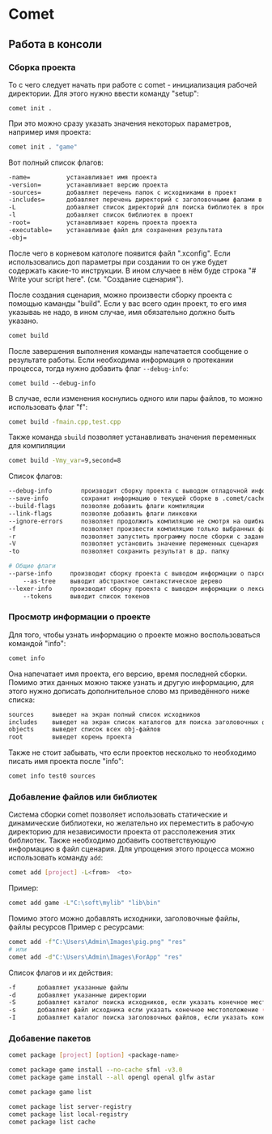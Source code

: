 # Comet

## Работа в консоли

### Сборка проекта

То с чего следует начать при работе с comet - инициализация рабочей директории. Для этого нужно ввести команду "setup":

``` shell
comet init .
```

При это можно сразу указать значения некоторых параметров, например имя проекта:
``` sh
comet init . "game"
```
Вот полный список флагов:
``` sh
-name=          устанавливает имя проекта
-version=       устанавливает версию проекта
-sources=       добавляет перечень папок с исходниками в проект
-includes=      добавляет перечень директорий с заголовочными фалами в проект
-L              добавляет список директорий для поиска библиотек в проект
-l              добавляет список библиотек в проект
-root=          устанавливает корень проекта проекта
-executable=    устанавливае файл для сохранения результата
-obj=           

```

После чего в корневом катологе появится файл ".xconfig". Если использовались доп параметры при создании то он уже будет содержать какие-то инструкции. В ином случаее в нём буде строка "# Write your script here". (см. "Создание сценария"). 

После создания сценария, можно произвести сборку проекта с помощью каманды "build". Если у вас всего один проект, то его имя указываь не надо, в ином случае, имя обязательно должно быть указано.

``` sh
comet build 
```

После завершения выполнения команды напечатается сообщение о результате работы. Если необходима информация о протекании процесса, тогда нужно добавить флаг `--debug-info`:

``` shell
comet build --debug-info
```

В случае, если изменения коснулись одного или пары файлов, то можно использовать флаг "f":
``` sh
comet build -fmain.cpp,test.cpp
```

Также команда `sbuild` позволяет устанавливать значения переменных для компиляции
``` sh
comet build -Vmy_var=9,second=8
```

Список флагов:
``` sh
--debug-info        производит сборку проекта с выводом отладочной информацией
--save-info         сохранит информацию о текущей сборке в .comet/cache
--build-flags       позволяе добавить флаги компиляции
--link-flags        позволяе добавить флаги линковки
--ignore-errors     позволяет продолжить компиляцию не смотря на ошибки
-f                  позволяет произвести компиляцию только выбранных файлов 
-r                  позволяет запустить программу после сборки с заданными аргументами
-V                  позволяет установить значение переменных сценария
-to                 позволяет сохранить результат в др. папку

```

``` sh
# Общие флаги
--parse-info     производит сборку проекта с выводом информации о парсере
    --as-tree    выводит абстрактное синтакстическое дерево
--lexer-info     производит сборку проекта с выводом информации о лексическом анализе
    --tokens     выводит список токенов
```

### Просмотр информации о проекте

Для того, чтобы узнать информацию о проекте можно воспользоваться командой "info":

``` sh
comet info
```

Она напечатает имя проекта, его версию, время последней сборки. Помимо этих данных можно также узнать и другую информацию, для этого нужно дописать дополнительное слово мз приведённого ниже списка:
``` sh
sources     выведет на экран полный список исходников
includes    выведет на экран список каталогов для поиска заголовочных файлов
objects     выведет список всех obj-файлов
root        выведет корень проекта
```

Также не стоит забывать, что если проектов несколько то необходимо писать имя проекта после "info":
``` sh
comet info test0 sources 
```

### Добавление файлов или библиотек

Система сборки comet позволяет использовать статические и динамические библиотеки, но желательно их переместить в рабочую директорию для независимости проекта от рассполежения этих библиотек. Также необходимо добавить соответствующую информацию в файл сценария. Для упрощения этого процесса можно использовать команду `add`:
``` sh
comet add [project] -L<from>  <to>
```

Пример:
``` sh
comet add game -L"C:\soft\mylib" "lib\bin"
```

Помимо этого можно добавлять исходники, заголовочные файлы, файлы ресурсов
Пример с ресурсами:
``` sh
comet add -f"C:\Users\Admin\Images\pig.png" "res"
# или
comet add -d"C:\Users\Admin\Images\ForApp" "res"
```

Список флагов и их действия:
``` sh
-f      добавляет указанные файлы
-d      добавляет указанные директории
-S      добавляет каталог поиска исходников, если указать конечное местоположение (to), то копирует каталог
-s      добавляет файл исходника если указать конечное местоположение (to), то копирует файл
-I      добавляет каталог поиска заголовочных файлов, если указать конечное местоположение (to), то копирует каталог
```

### Добавение пакетов

``` sh
comet package [project] [option] <package-name>
```

``` sh
comet package game install --no-cache sfml -v3.0
comet package game install --all opengl openal glfw astar 
```

``` sh
comet package game list
```

``` sh
comet package list server-registry 
comet package list local-registry
comet package list cache 
```

